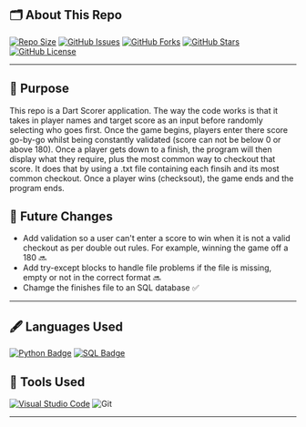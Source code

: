 ## 🗂️ About This Repo
[![Repo Size](https://img.shields.io/github/repo-size/jayden-hobbs/Darts-Scorer?style=for-the-badge&logo=github&logoColor=white&labelColor=black&color=brightgreen)](https://github.com/jayden-hobbs/Darts-Scorer)
[![GitHub Issues](https://img.shields.io/github/issues/jayden-hobbs/Darts-Scorer?style=for-the-badge&logo=github&logoColor=white&labelColor=black&color=0078D4)](https://github.com/jayden-hobbs/Darts-Scorer/issues)
[![GitHub Forks](https://img.shields.io/github/forks/jayden-hobbs/Darts-Scorer?style=for-the-badge&logo=github&logoColor=white&labelColor=black&color=FC6D26)](https://github.com/jayden-hobbs/Darts-Scorer/network)
[![GitHub Stars](https://img.shields.io/github/stars/jayden-hobbs/Darts-Scorer?style=for-the-badge&logo=github&logoColor=white&labelColor=black&color=FFD700)](https://github.com/jayden-hobbs/Darts-Scorer/stargazers)
[![GitHub License](https://img.shields.io/github/license/jayden-hobbs/Darts-Scorer?style=for-the-badge&logo=github&logoColor=white&labelColor=black&color=08C918)](https://github.com/jayden-hobbs/Darts-Scorer/blob/main/LICENSE)

---


## 📝 Purpose

This repo is a Dart Scorer application. The way the code works is that it takes in player names and target score as an input before randomly selecting who goes first. Once the game begins, players enter there score go-by-go whilst being constantly validated (score can not be below 0 or above 180). Once a player gets down to a finish, the program will then display what they require, plus the most common way to checkout that score. It does that by using a .txt file containing each finsih and its most common checkout. Once a player wins (checksout), the game ends and the program ends.

## 🔮 Future Changes

- Add validation so a user can't enter a score to win when it is not a valid checkout as per double out rules. For example, winning the game off a 180 🔜
- Add try-except blocks to handle file problems if the file is missing, empty or not in the correct format 🔜
- Chamge the finishes file to an SQL database ✅


---

## 🖋️ Languages Used

[![Python Badge](https://img.shields.io/badge/-Python-28A745?style=for-the-badge&logo=python&logoColor=white&labelColor=28A745&logoWidth=0&width=200&height=50)](https://www.python.org/)
[![SQL Badge](https://img.shields.io/badge/-SQL-FFA500?style=for-the-badge&logo=postgresql&logoColor=white&labelColor=FFA500&logoWidth=0&width=200&height=50)](https://www.postgresql.org/)

## 🔧 Tools Used
[![Visual Studio Code](https://img.shields.io/badge/-VS%20Code-007ACC?style=for-the-badge&logo=visualstudio&logoColor=white)](https://code.visualstudio.com/)
![Git](https://img.shields.io/badge/-Git-F05032?style=for-the-badge&logo=git&logoColor=white&labelColor=F05032&logoWidth=0&width=200&height=50)

---

